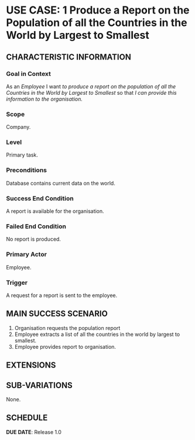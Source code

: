 # USE CASE: 1 Produce a Report on the Population of all the Countries in the World by Largest to Smallest

## CHARACTERISTIC INFORMATION

### Goal in Context

As an *Employee* I want *to produce a report on the population of all the Countries in the World by Largest to Smallest* so that *I can provide this information to the organisation.*

### Scope

Company.

### Level

Primary task.

### Preconditions

Database contains current data on the world.

### Success End Condition

A report is available for the organisation.

### Failed End Condition

No report is produced.

### Primary Actor

Employee.

### Trigger

A request for a report is sent to the employee.

## MAIN SUCCESS SCENARIO

1. Organisation requests the population report
2. Employee extracts a list of all the countries in the world by largest to smallest.
3. Employee provides report to organisation.

## EXTENSIONS



## SUB-VARIATIONS

None.

## SCHEDULE

**DUE DATE**: Release 1.0
